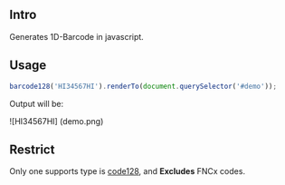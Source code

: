 ## Intro

Generates 1D-Barcode in javascript.

## Usage

```js
barcode128('HI34567HI').renderTo(document.querySelector('#demo'));
```

Output will be:

![HI34567HI]
(demo.png)

## Restrict

Only one supports type is [code128](http://en.wikipedia.org/wiki/Code_128), and **Excludes** FNCx codes.
